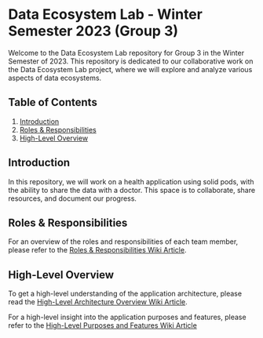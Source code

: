# Data Ecosystem Lab - Winter Semester 2023 (Group 3)

Welcome to the Data Ecosystem Lab repository for Group 3 in the Winter Semester of 2023. This repository is dedicated to our collaborative work on the Data Ecosystem Lab project, where we will explore and analyze various aspects of data ecosystems.

## Table of Contents
1. [Introduction](#introduction)
2. [Roles & Responsibilities](#roles-responsibilities)
3. [High-Level Overview](#high-level-overview)


## Introduction
In this repository, we will work on a health application using solid pods, with the ability to share the data with a doctor. This space is to collaborate, share resources, and document our progress.

## Roles & Responsibilities
For an overview of the roles and responsibilities of each team member, please refer to the [Roles & Responsibilities Wiki Article](https://git.rwth-aachen.de/dsma/teaching/deco-lab-ws23/group-3/group3/-/wikis/Roles-and-Responsibilities).

## High-Level Overview
To get a high-level understanding of the application architecture, please read the [High-Level Architecture Overview Wiki Article](https://git.rwth-aachen.de/dsma/teaching/deco-lab-ws23/group-3/group3/-/wikis/High-level-description).

For a high-level insight into the application purposes and features, please refer to the [High-Level Purposes and Features Wiki Article](https://git.rwth-aachen.de/dsma/teaching/deco-lab-ws23/group-3/group3/-/wikis/High-level-description-of-application-purposes-and-features)
